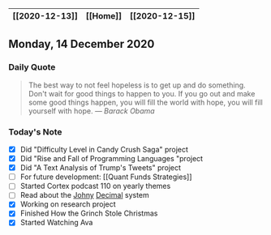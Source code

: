 | [[2020-12-13]] | [[Home]] | [[2020-12-15]] |
| :-: | :-: | :-: |

## Monday, 14 December 2020

### Daily Quote
> The best way to not feel hopeless is to get up and do something. Don't wait for good things to happen to you. If you go out and make some good things happen, you will fill the world with hope, you will fill yourself with hope.
> &mdash; <cite>Barack Obama</cite>

### Today's Note

- [x] Did "Difficulty Level in Candy Crush Saga" project
- [x] Did "Rise and Fall of Programming Languages "project 
- [x] Did "A Text Analysis of Trump's Tweets" project
- [ ] For future development: [[Quant Funds Strategies]]
- [ ] Started Cortex podcast 110 on yearly themes
- [ ] Read about the [Johny](https://johnnydecimal.com/) [Decimal](https://play.johnnydecimal.com/johnny.decimal/projects) system
- [x] Working on research project
- [x] Finished How the Grinch Stole Christmas
- [x] Started Watching Ava